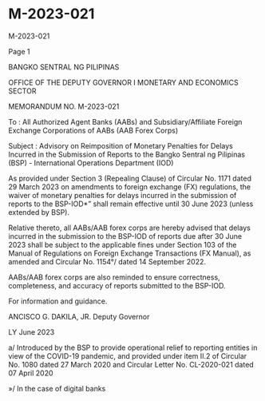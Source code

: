 # M-2023-021

M-2023-021

Page 1

BANGKO SENTRAL NG PILIPINAS

OFFICE OF THE DEPUTY GOVERNOR I MONETARY AND ECONOMICS SECTOR

MEMORANDUM NO. M-2023-021

To : All Authorized Agent Banks (AABs) and Subsidiary/Affiliate Foreign Exchange Corporations of AABs (AAB Forex Corps)

Subject : Advisory on Reimposition of Monetary Penalties for Delays Incurred in the Submission of Reports to the Bangko Sentral ng Pilipinas (BSP) - International Operations Department (IOD)

As provided under Section 3 (Repealing Clause) of Circular No. 1171 dated 29 March 2023 on amendments to foreign exchange (FX) regulations, the waiver of monetary penalties for delays incurred in the submission of reports to the BSP-IOD*” shall remain effective until 30 June 2023 (unless extended by BSP).

Relative thereto, all AABs/AAB forex corps are hereby advised that delays incurred in the submission to the BSP-IOD of reports due after 30 June 2023 shall be subject to the applicable fines under Section 103 of the Manual of Regulations on Foreign Exchange Transactions (FX Manual), as amended and Circular No. 1154°/ dated 14 September 2022.

AABs/AAB forex corps are also reminded to ensure correctness, completeness, and accuracy of reports submitted to the BSP-IOD.

For information and guidance.

ANCISCO G. DAKILA, JR. Deputy Governor

LY June 2023

a/ Introduced by the BSP to provide operational relief to reporting entities in view of the COVID-19 pandemic, and provided under item II.2 of Circular No. 1080 dated 27 March 2020 and Circular Letter No. CL-2020-021 dated 07 April 2020

»/ In the case of digital banks